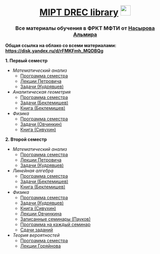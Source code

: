 <h1 align="center"> <a href="https://vk.com/drec_mipt" target="_blank">MIPT DREC library</a>
<img src="https://github.com/Volkodav07/B01-301/blob/main/logo.png" height="32"/></h1>
<h3 align="center">Все материалы обучения в ФРКТ МФТИ от <a href="https://t.me/almirnasyrov" target="_blank">Насырова Альмира</a> </h3>

**Общая ссылка на облако со всеми материалами: https://disk.yandex.ru/d/rFMKFmh_MQDBQg**

**1. Первый семестр**
   - _Математический анализ_
     - <a href="https://disk.yandex.ru/i/ZovcV4H3lYR2cw">Программа семестра</a>
     - <a href="https://disk.yandex.ru/i/zuiXIq1HUJZzXA">Лекции Петровича</a>
     - <a href="https://disk.yandex.ru/i/FPufRUXlhnwitQ">Задачи (Кудрявцев)</a>
   - _Аналитическая геометрия_
     - <a href="https://disk.yandex.ru/i/3yrsucB3VZGN_w">Программа семестра</a>
     - <a href="https://disk.yandex.ru/i/WXY33zDBt_6zBQ">Задачи (Беклeмишев)</a>
     - <a href="https://disk.yandex.ru/i/dqz24tZYClDVpA">Книга (Беклeмишев)</a>
   - _Физика_
     - <a href="https://disk.yandex.ru/i/BSAjHxGLAj6kzw">Программа семестра</a>
     - <a href="https://disk.yandex.ru/i/RV60zoz2sJLZsA">Задачи (Овчинкин)</a>
     - <a href="https://disk.yandex.ru/i/GXnqhtBHHYOKWA">Книга (Сивухин)</a>

**2. Второй семестр**
  - _Математический анализ_
     - <a href="https://disk.yandex.ru/i/adqOCo5RFQJGIQ">Программа семестра</a>
     - <a href="https://disk.yandex.ru/i/N_ul3dRRVa3_PQ">Лекции Петровича</a>
     - <a href="https://disk.yandex.ru/i/zjUsbT3wFo6baw">Задачи (Кудрявцев)</a>
   - _Линейная алгебра_
     - <a href="https://disk.yandex.ru/i/IgZ8O_C5XTsx2g">Программа семестра</a>
     - <a href="https://disk.yandex.ru/i/j4aC4Cv8vBuSyw">Задачи (Беклeмишев)</a>
     - <a href="https://disk.yandex.ru/i/e98BLin-1J4f-g">Книга (Беклeмишев)</a>
   - _Физика_
     - <a href="https://disk.yandex.ru/i/pul0qAvm1RSzOw">Программа семестра</a>
     - <a href="https://disk.yandex.ru/i/qNhcsSfQBq0Alg">Задачи (Кудрявцев)</a>
     - <a href="https://disk.yandex.ru/i/Gr_epkK40mNr5A">Книга (Сивухин)</a>
     - <a href="https://disk.yandex.ru/i/HM5qBNB92q7sWg">Лекции Овчинкина</a>
     - <a href="https://youtube.com/playlist?list=PLrNOB5DIKrINAK1vIzAmVpE2r664TJJf6&si=8EmULPBEkaQOTHCP">Записанные семинары (Пауков)</a>
     - <a href="https://disk.yandex.ru/d/EdVFvlVBnULAhQ">Программа на каждый семинар</a>
     - <a href="https://disk.yandex.ru/d/XBn_r_qyjxd90g">Сдачи заданий</a>
   - _Теория вероятностей_
     - <a href="https://disk.yandex.ru/i/MsAgrWPXuhyg-A">Программа семестра</a>
     - <a href="https://disk.yandex.ru/i/F8C3nQzj7Rw5sw">Лекции Горяйнова</a>

